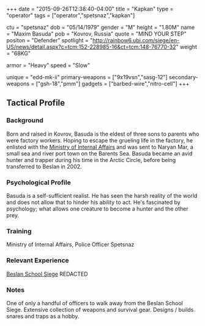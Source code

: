 +++
date = "2015-09-26T12:38:40-04:00"
title = "Kapkan"
type = "operator"
tags = ["operator","spetsnaz","kapkan"]

ctu = "spetsnaz"
dob = "05/14/1979"
gender = "M"
height = "1.80M"
name = "Maxim Basuda"
pob = "Kovrov, Russia"
quote = "MIND YOUR STEP"
positon = "Defender"
spotlight = "http://rainbow6.ubi.com/siege/en-US/news/detail.aspx?c=tcm:152-228985-16&ct=tcm:148-76770-32"
weight = "68KG"

armor = "Heavy"
speed = "Slow"

unique = "edd-mk-ii"
primary-weapons = ["9x19vsn","sasg-12"]
secondary-weapons = ["gsh-18","pmm"]
gadgets = ["barbed-wire","nitro-cell"]
+++

## Tactical Profile

### Background

Born and raised in Kovrov, Basuda is the eldest of three sons to parents who were factory workers. Hoping to escape the grueling life in the factory, he enlisted with the [Ministry of Internal Affairs](https://en.mvd.ru/) and was sent to Naryan Mar, a small sea and river port town on the Barents Sea. Basuda became an avid hunter and trapper during his time in the Arctic Circle, before being transferred to Beslan in 2002.

### Psychological Profile

Basuda is a self-sufficient realist. He has seen the harsh reality of the world and does not allow that to hinder his ability to act. He's fascinated by psychology; what allows one creature to become a hunter and the other prey.

### Training

Ministry of Internal Affairs, Police Officer
Spetsnaz

### Relevant Experience

[Beslan School Siege](https://en.wikipedia.org/wiki/Beslan_school_siege)
REDACTED

### Notes

One of only a handful of officers to walk away from the Beslan School Siege.
Extensive collection of weapons and survival gear.
Designs / builds snares and traps as a hobby.
